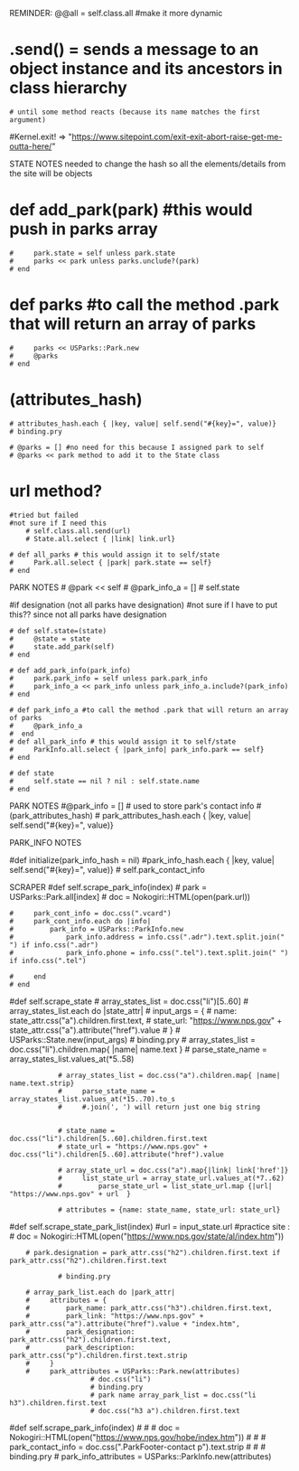 REMINDER: @@all = self.class.all #make it more dynamic

# .send() = sends a message to an object instance and its ancestors in class hierarchy 
    # until some method reacts (because its name matches the first argument)

#Kernel.exit! =>
"https://www.sitepoint.com/exit-exit-abort-raise-get-me-outta-here/"

STATE NOTES
needed to change the hash so all the elements/details from the site will be objects 
 # def add_park(park) #this would push in parks array
    #     park.state = self unless park.state
    #     parks << park unless parks.unclude?(park)
    # end

# def parks #to call the method .park that will return an array of parks
    #     parks << USParks::Park.new
    #     @parks
    # end

# (attributes_hash)
    # attributes_hash.each { |key, value| self.send("#{key}=", value)}
    # binding.pry

    # @parks = [] #no need for this because I assigned park to self
    # @parks << park method to add it to the State class
# url method?
    #tried but failed 
    #not sure if I need this
        # self.class.all.send(url) 
        # State.all.select { |link| link.url}

    # def all_parks # this would assign it to self/state
    #     Park.all.select { |park| park.state == self}
    # end


PARK NOTES
        # @park << self
        # @park_info_a = []
        # self.state

#if designation (not all parks have designation)
    #not sure if I have to put this?? since not all parks have designation

    # def self.state=(state)
    #     @state = state
    #     state.add_park(self)
    # end

    # def add_park_info(park_info)
    #     park.park_info = self unless park.park_info
    #     park_info_a << park_info unless park_info_a.include?(park_info)
    # end

    # def park_info_a #to call the method .park that will return an array of parks
    #     @park_info_a
    #  end
    # def all_park_info # this would assign it to self/state
    #     ParkInfo.all.select { |park_info| park_info.park == self}
    # end

    # def state
    #     self.state == nil ? nil : self.state.name
    # end

PARK NOTES
#@park_info = [] # used to store park's contact info
    # (park_attributes_hash)
    # park_attributes_hash.each { |key, value| self.send("#{key}=", value)}



PARK_INFO NOTES

#def initialize(park_info_hash = nil)
    #park_info_hash.each { |key, value| self.send("#{key}=", value)}
    # self.park_contact_info


SCRAPER
#def self.scrape_park_info(index)
    #     park = USParks::Park.all[index]
    #     doc = Nokogiri::HTML(open(park.url))
        
    #     park_cont_info = doc.css(".vcard")
    #     park_cont_info.each do |info|
    #         park_info = USParks::ParkInfo.new
    #             park_info.address = info.css(".adr").text.split.join(" ") if info.css(".adr")
    #             park_info.phone = info.css(".tel").text.split.join(" ") if info.css(".tel")
       
    #     end
    # end



#def self.scrape_state
        # array_states_list = doc.css("li")[5..60]
        # array_states_list.each do |state_attr|
        #     input_args = {
        #         name: state_attr.css("a").children.first.text,
        #         state_url: "https://www.nps.gov" + state_attr.css("a").attribute("href").value
        #     }
        # USParks::State.new(input_args)
        # binding.pry
                # array_states_list = doc.css("li").children.map{ |name| name.text }
                #     parse_state_name = array_states_list.values_at(*5..58)

                # array_states_list = doc.css("a").children.map{ |name| name.text.strip}
                #     parse_state_name = array_states_list.values_at(*15..70).to_s
                #     #.join(', ') will return just one big string

        
                # state_name = doc.css("li").children[5..60].children.first.text
                # state_url = "https://www.nps.gov" + doc.css("li").children[5..60].attribute("href").value
            
                # array_state_url = doc.css("a").map{|link| link['href']}
                #     list_state_url = array_state_url.values_at(*7..62)
                #         parse_state_url = list_state_url.map {|url| "https://www.nps.gov" + url  }

                # attributes = {name: state_name, state_url: state_url}

#def self.scrape_state_park_list(index)
    #url = input_state.url
    #practice site : # doc = Nokogiri::HTML(open("https://www.nps.gov/state/al/index.htm"))

        # park.designation = park_attr.css("h2").children.first.text if park_attr.css("h2").children.first.text
               
                # binding.pry
        
        # array_park_list.each do |park_attr|
        #     attributes = {
        #         park_name: park_attr.css("h3").children.first.text,
        #         park_link: "https://www.nps.gov" + park_attr.css("a").attribute("href").value + "index.htm",
        #         park_designation: park_attr.css("h2").children.first.text,
        #         park_description: park_attr.css("p").children.first.text.strip    
        #     }
        #     park_attributes = USParks::Park.new(attributes)
                        # doc.css("li")
                        # binding.pry
                        # park name array_park_list = doc.css("li h3").children.first.text
                        # doc.css("h3 a").children.first.text

#def self.scrape_park_info(index)
    #     # # doc = Nokogiri::HTML(open("https://www.nps.gov/hobe/index.htm"))
    #     # # park_contact_info = doc.css(".ParkFooter-contact p").text.strip
    #     # # binding.pry
    #     park_info_attributes = USParks::ParkInfo.new(attributes)